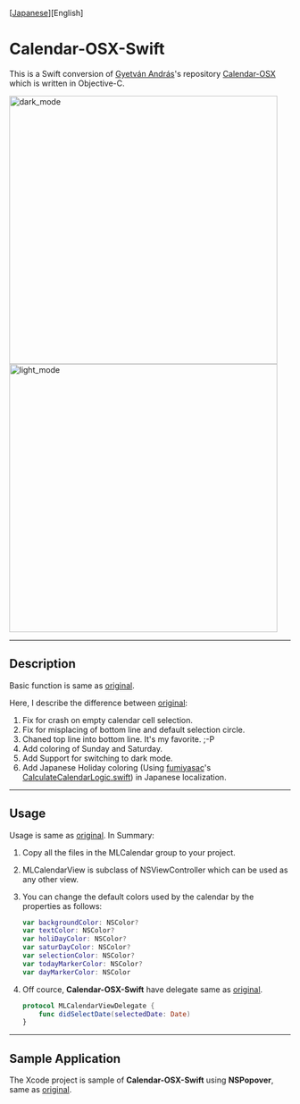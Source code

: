 [[Japanese](README_J.md)][English]

# Calendar-OSX-Swift

This is a Swift conversion of  [Gyetván András](https://github.com/gyetvan-andras)'s repository [Calendar-OSX](https://github.com/gyetvan-andras/Calendar-OSX) which is written in Objective-C.

<img width="480" alt="dark_mode" src="https://user-images.githubusercontent.com/13963864/82581350-6e55bb00-9bcb-11ea-893b-ece34e7986f2.png">

<img width="480" alt="light_mode" src="https://user-images.githubusercontent.com/13963864/82581769-06ec3b00-9bcc-11ea-9bcd-f4c76427b75a.png">

***

## Description

Basic function is same as [original](https://github.com/gyetvan-andras/Calendar-OSX).

Here, I describe the difference between [original](https://github.com/gyetvan-andras/Calendar-OSX):

1. Fix for crash on empty calendar cell selection.
2. Fix for misplacing of bottom line and default selection circle.
3. Chaned top line into bottom line. It's my favorite. ;-P
4. Add coloring of Sunday and Saturday.
5. Add Support for switching to dark mode.
6. Add Japanese Holiday coloring (Using [fumiyasac](https://github.com/fumiyasac)'s [CalculateCalendarLogic.swift](https://github.com/fumiyasac/handMadeCalendarOfSwift/blob/master/handmadeCalenderSampleOfSwift/CalculateCalendarLogic.swift)) in Japanese localization.

***

## Usage

Usage is same as [original](https://github.com/gyetvan-andras/Calendar-OSX). In Summary:

1. Copy all the files in the MLCalendar group to your project.
2. MLCalendarView is subclass of NSViewController which can be used as any other view.
3. You can change the default colors used by the calendar by the properties as follows:

   ```swift
   var backgroundColor: NSColor?
   var textColor: NSColor?
   var holiDayColor: NSColor?
   var saturDayColor: NSColor?
   var selectionColor: NSColor?
   var todayMarkerColor: NSColor?
   var dayMarkerColor: NSColor
   ```
4. Off cource, **Calendar-OSX-Swift** have delegate same as  [original](https://github.com/gyetvan-andras/Calendar-OSX).

   ```swift
   protocol MLCalendarViewDelegate {
       func didSelectDate(selectedDate: Date)
   }
   ```
***

## Sample Application

The Xcode project is sample of **Calendar-OSX-Swift** using **NSPopover**, same as [original](https://github.com/gyetvan-andras/Calendar-OSX).
